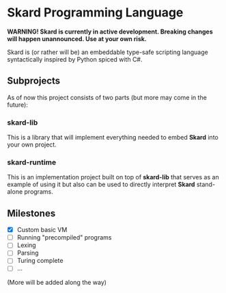 # Skard Programming Language

**WARNING! Skard is currently in active development. Breaking changes will happen unannounced. Use at your own risk.**

Skard is (or rather will be) an embeddable type-safe scripting language syntactically inspired by Python spiced with C#.

## Subprojects

As of now this project consists of two parts (but more may come in the future):

### skard-lib

This is a library that will implement everything needed to embed **Skard** into your own project.

### skard-runtime

This is an implementation project built on top of **skard-lib** that serves as an example of using it but also can be used to directly interpret **Skard** stand-alone programs.

## Milestones

 - [x] Custom basic VM
 - [ ] Running "precompiled" programs
 - [ ] Lexing
 - [ ] Parsing
 - [ ] Turing complete
 - [ ] ...

(More will be added along the way)